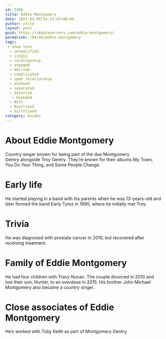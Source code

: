 ```yaml
---
id: 2204
title: Eddie Montgomery
date: 2021-04-05T14:24:07+00:00
author: chito
layout: post
guid: https://ukdataservers.com/eddie-montgomery/
permalink: /04/05/eddie-montgomery
tags:
 - show love
  - unspecified
  - single
  - relationship
  - engaged
  - married
  - complicated
  - open relationship
  - widowed
  - separated
  - divorced
   - Husband
  - Wife
  - Boyfriend
  - Girlfriend
category: Guides
---
```




  
  
#  About Eddie Montgomery
                  
                  
                  
Country singer known for being part of the duo Montgomery Gentry alongside Troy Gentry. They&#8217;re known for their albums My Town, You Do Your Thing, and Some People Change.
                  
                
                
                
# Early life
                  
                  
                  
He started playing in a band with his parents when he was 13-years-old and later formed the band Early Tymz in 1990, where he initially met Troy.
                  
                
                
                
# Trivia
                  
                  
                  
He was diagnosed with prostate cancer in 2010, but recovered after receiving treatment.
                  
                
                
                
# Family of Eddie Montgomery
                  
                  
                  
He had four children with Tracy Nunan. The couple divorced in 2010 and lost their son, Hunter, to an overdose in 2015. His brother John Michael Montgomery also became a country singer.
                  
                
                
                
# Close associates of Eddie Montgomery
                  
                  
                  
He&#8217;s worked with Toby Keith as part of Montgomery Gentry.
                  
                
              
            
          
          
          
    
    
  
